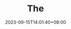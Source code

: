 ---
title: "The"
subtitle: ""
author:
unread: true
date: 2023-09-15T14:01:40+08:00
draft: false
tags: []
category: [Book]
summary: 
---